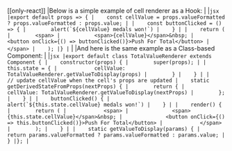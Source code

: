 [[only-react]]
|Below is a simple example of cell renderer as a Hook:
|
|```jsx
|export default props => {
|    const cellValue = props.valueFormatted ? props.valueFormatted : props.value;
|
|    const buttonClicked = () => {
|        alert(`${cellValue} medals won!`)
|    }
|
|    return (
|        <span>
|           <span>{cellValue}</span>&nbsp;
|           <button onClick={() => buttonClicked()}>Push For Total</button>
|        </span>
|    );
|}
|```
|
|And here is the same example as a Class-based Component:
|
|```jsx
|export default class TotalValueRenderer extends Component {
|    constructor(props) {
|        super(props);
|
|        this.state = {
|            cellValue: TotalValueRenderer.getValueToDisplay(props)
|        }
|    }
|
|    // update cellValue when the cell's props are updated
|    static getDerivedStateFromProps(nextProps) {
|        return {
|            cellValue: TotalValueRenderer.getValueToDisplay(nextProps)
|        };
|    }
|
|    buttonClicked() {
|        alert(`${this.state.cellValue} medals won!`)
|    }
|
|    render() {
|        return (
|            <span>
|              <span>{this.state.cellValue}</span>&nbsp;
|              <button onClick={() => this.buttonClicked()}>Push For Total</button>
|            </span>
|        );
|    }
|
|    static getValueToDisplay(params) {
|        return params.valueFormatted ? params.valueFormatted : params.value;
|    }
|};
|```
